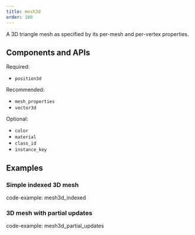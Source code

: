 ```yaml
---
title: mesh3d
order: 100
---
```


A 3D triangle mesh as specified by its per-mesh and per-vertex properties.

## Components and APIs

Required:
* `position3d`

Recommended:
* `mesh_properties`
* `vector3d`

Optional:
* `color`
* `material`
* `class_id`
* `instance_key`

## Examples

### Simple indexed 3D mesh

code-example: mesh3d_indexed


### 3D mesh with partial updates

code-example: mesh3d_partial_updates


